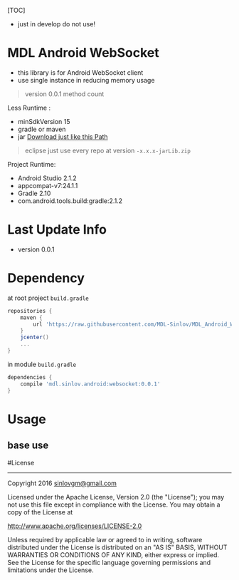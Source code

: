 [TOC]

- just in develop do not use!

# MDL Android WebSocket

- this library is for Android WebSocket client
- use single instance in reducing memory usage

> version 0.0.1 method count 

Less Runtime :
- minSdkVersion 15
- gradle or maven
- jar [Download just like this Path](https://github.com/MDL-Sinlov/MDL_Android_Updater/raw/master/mvn-repo/mdl/sinlov)

> eclipse just use every repo at version `-x.x.x-jarLib.zip`

Project Runtime:
- Android Studio 2.1.2
- appcompat-v7:24.1.1
- Gradle 2.10
- com.android.tools.build:gradle:2.1.2

# Last Update Info

- version 0.0.1



# Dependency

at root project `build.gradle`

```gradle
repositories {
    maven {
        url 'https://raw.githubusercontent.com/MDL-Sinlov/MDL_Android_WebSocket/master/mvn-repo/'
    }
    jcenter()
    ...
}
```

in module `build.gradle`

```gradle
dependencies {
    compile 'mdl.sinlov.android:websocket:0.0.1'
}
```

# Usage

## base use



#License

---

Copyright 2016 sinlovgm@gmail.com

Licensed under the Apache License, Version 2.0 (the "License");
you may not use this file except in compliance with the License.
You may obtain a copy of the License at

   http://www.apache.org/licenses/LICENSE-2.0

Unless required by applicable law or agreed to in writing, software
distributed under the License is distributed on an "AS IS" BASIS,
WITHOUT WARRANTIES OR CONDITIONS OF ANY KIND, either express or implied.
See the License for the specific language governing permissions and
limitations under the License.